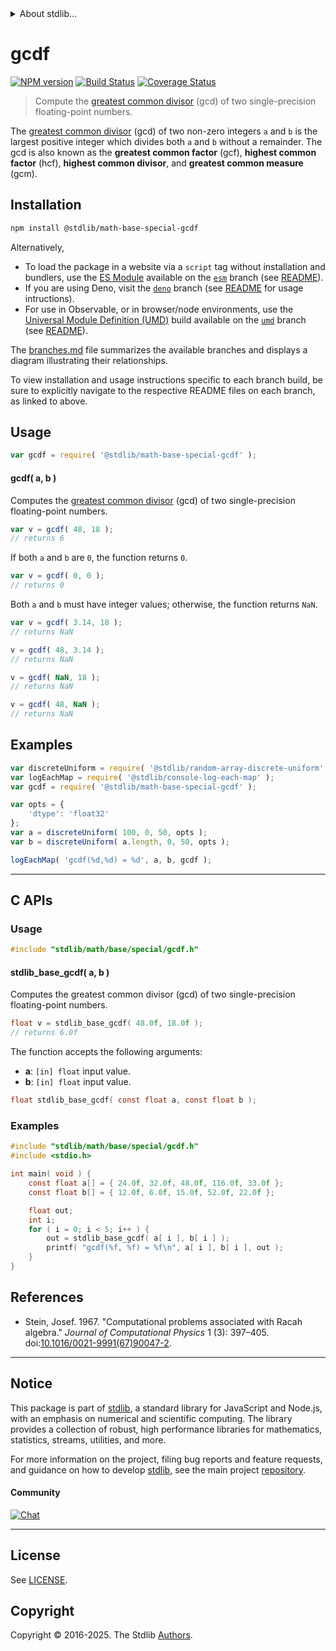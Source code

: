 <!--

@license Apache-2.0

Copyright (c) 2024 The Stdlib Authors.

Licensed under the Apache License, Version 2.0 (the "License");
you may not use this file except in compliance with the License.
You may obtain a copy of the License at

   http://www.apache.org/licenses/LICENSE-2.0

Unless required by applicable law or agreed to in writing, software
distributed under the License is distributed on an "AS IS" BASIS,
WITHOUT WARRANTIES OR CONDITIONS OF ANY KIND, either express or implied.
See the License for the specific language governing permissions and
limitations under the License.

-->


<details>
  <summary>
    About stdlib...
  </summary>
  <p>We believe in a future in which the web is a preferred environment for numerical computation. To help realize this future, we've built stdlib. stdlib is a standard library, with an emphasis on numerical and scientific computation, written in JavaScript (and C) for execution in browsers and in Node.js.</p>
  <p>The library is fully decomposable, being architected in such a way that you can swap out and mix and match APIs and functionality to cater to your exact preferences and use cases.</p>
  <p>When you use stdlib, you can be absolutely certain that you are using the most thorough, rigorous, well-written, studied, documented, tested, measured, and high-quality code out there.</p>
  <p>To join us in bringing numerical computing to the web, get started by checking us out on <a href="https://github.com/stdlib-js/stdlib">GitHub</a>, and please consider <a href="https://opencollective.com/stdlib">financially supporting stdlib</a>. We greatly appreciate your continued support!</p>
</details>

# gcdf

[![NPM version][npm-image]][npm-url] [![Build Status][test-image]][test-url] [![Coverage Status][coverage-image]][coverage-url] <!-- [![dependencies][dependencies-image]][dependencies-url] -->

> Compute the [greatest common divisor][gcd] (gcd) of two single-precision floating-point numbers.

<!-- Section to include introductory text. Make sure to keep an empty line after the intro `section` element and another before the `/section` close. -->

<section class="intro">

The [greatest common divisor][gcd] (gcd) of two non-zero integers `a` and `b` is the largest positive integer which divides both `a` and `b` without a remainder. The gcd is also known as the **greatest common factor** (gcf), **highest common factor** (hcf), **highest common divisor**, and **greatest common measure** (gcm).

</section>

<!-- /.intro -->

<!-- Package usage documentation. -->

<section class="installation">

## Installation

```bash
npm install @stdlib/math-base-special-gcdf
```

Alternatively,

-   To load the package in a website via a `script` tag without installation and bundlers, use the [ES Module][es-module] available on the [`esm`][esm-url] branch (see [README][esm-readme]).
-   If you are using Deno, visit the [`deno`][deno-url] branch (see [README][deno-readme] for usage intructions).
-   For use in Observable, or in browser/node environments, use the [Universal Module Definition (UMD)][umd] build available on the [`umd`][umd-url] branch (see [README][umd-readme]).

The [branches.md][branches-url] file summarizes the available branches and displays a diagram illustrating their relationships.

To view installation and usage instructions specific to each branch build, be sure to explicitly navigate to the respective README files on each branch, as linked to above.

</section>

<section class="usage">

## Usage

```javascript
var gcdf = require( '@stdlib/math-base-special-gcdf' );
```

#### gcdf( a, b )

Computes the [greatest common divisor][gcd] (gcd) of two single-precision floating-point numbers.

```javascript
var v = gcdf( 48, 18 );
// returns 6
```

If both `a` and `b` are `0`, the function returns `0`.

```javascript
var v = gcdf( 0, 0 );
// returns 0
```

Both `a` and `b` must have integer values; otherwise, the function returns `NaN`.

```javascript
var v = gcdf( 3.14, 18 );
// returns NaN

v = gcdf( 48, 3.14 );
// returns NaN

v = gcdf( NaN, 18 );
// returns NaN

v = gcdf( 48, NaN );
// returns NaN
```

</section>

<!-- /.usage -->

<!-- Package usage notes. Make sure to keep an empty line after the `section` element and another before the `/section` close. -->

<section class="notes">

</section>

<!-- /.notes -->

<!-- Package usage examples. -->

<section class="examples">

## Examples

<!-- eslint no-undef: "error" -->

```javascript
var discreteUniform = require( '@stdlib/random-array-discrete-uniform' );
var logEachMap = require( '@stdlib/console-log-each-map' );
var gcdf = require( '@stdlib/math-base-special-gcdf' );

var opts = {
    'dtype': 'float32'
};
var a = discreteUniform( 100, 0, 50, opts );
var b = discreteUniform( a.length, 0, 50, opts );

logEachMap( 'gcdf(%d,%d) = %d', a, b, gcdf );
```

</section>

<!-- /.examples -->

<!-- C interface documentation. -->

* * *

<section class="c">

## C APIs

<!-- Section to include introductory text. Make sure to keep an empty line after the intro `section` element and another before the `/section` close. -->

<section class="intro">

</section>

<!-- /.intro -->

<!-- C usage documentation. -->

<section class="usage">

### Usage

```c
#include "stdlib/math/base/special/gcdf.h"
```

#### stdlib_base_gcdf( a, b )

Computes the greatest common divisor (gcd) of two single-precision floating-point numbers.

```c
float v = stdlib_base_gcdf( 48.0f, 18.0f );
// returns 6.0f
```

The function accepts the following arguments:

-   **a**: `[in] float` input value.
-   **b**: `[in] float` input value.

```c
float stdlib_base_gcdf( const float a, const float b );
```

</section>

<!-- /.usage -->

<!-- C API usage notes. Make sure to keep an empty line after the `section` element and another before the `/section` close. -->

<section class="notes">

</section>

<!-- /.notes -->

<!-- C API usage examples. -->

<section class="examples">

### Examples

```c
#include "stdlib/math/base/special/gcdf.h"
#include <stdio.h>

int main( void ) {
    const float a[] = { 24.0f, 32.0f, 48.0f, 116.0f, 33.0f };
    const float b[] = { 12.0f, 6.0f, 15.0f, 52.0f, 22.0f };

    float out;
    int i;
    for ( i = 0; i < 5; i++ ) {
        out = stdlib_base_gcdf( a[ i ], b[ i ] );
        printf( "gcdf(%f, %f) = %f\n", a[ i ], b[ i ], out );
    }
}
```

</section>

<!-- /.examples -->

</section>

<!-- /.c -->

<!-- Section to include cited references. If references are included, add a horizontal rule *before* the section. Make sure to keep an empty line after the `section` element and another before the `/section` close. -->

<section class="references">

## References

-   Stein, Josef. 1967. "Computational problems associated with Racah algebra." _Journal of Computational Physics_ 1 (3): 397–405. doi:[10.1016/0021-9991(67)90047-2][@stein:1967].

</section>

<!-- /.references -->

<!-- Section for related `stdlib` packages. Do not manually edit this section, as it is automatically populated. -->

<section class="related">

</section>

<!-- /.related -->

<!-- Section for all links. Make sure to keep an empty line after the `section` element and another before the `/section` close. -->


<section class="main-repo" >

* * *

## Notice

This package is part of [stdlib][stdlib], a standard library for JavaScript and Node.js, with an emphasis on numerical and scientific computing. The library provides a collection of robust, high performance libraries for mathematics, statistics, streams, utilities, and more.

For more information on the project, filing bug reports and feature requests, and guidance on how to develop [stdlib][stdlib], see the main project [repository][stdlib].

#### Community

[![Chat][chat-image]][chat-url]

---

## License

See [LICENSE][stdlib-license].


## Copyright

Copyright &copy; 2016-2025. The Stdlib [Authors][stdlib-authors].

</section>

<!-- /.stdlib -->

<!-- Section for all links. Make sure to keep an empty line after the `section` element and another before the `/section` close. -->

<section class="links">

[npm-image]: http://img.shields.io/npm/v/@stdlib/math-base-special-gcdf.svg
[npm-url]: https://npmjs.org/package/@stdlib/math-base-special-gcdf

[test-image]: https://github.com/stdlib-js/math-base-special-gcdf/actions/workflows/test.yml/badge.svg?branch=main
[test-url]: https://github.com/stdlib-js/math-base-special-gcdf/actions/workflows/test.yml?query=branch:main

[coverage-image]: https://img.shields.io/codecov/c/github/stdlib-js/math-base-special-gcdf/main.svg
[coverage-url]: https://codecov.io/github/stdlib-js/math-base-special-gcdf?branch=main

<!--

[dependencies-image]: https://img.shields.io/david/stdlib-js/math-base-special-gcdf.svg
[dependencies-url]: https://david-dm.org/stdlib-js/math-base-special-gcdf/main

-->

[chat-image]: https://img.shields.io/gitter/room/stdlib-js/stdlib.svg
[chat-url]: https://app.gitter.im/#/room/#stdlib-js_stdlib:gitter.im

[stdlib]: https://github.com/stdlib-js/stdlib

[stdlib-authors]: https://github.com/stdlib-js/stdlib/graphs/contributors

[umd]: https://github.com/umdjs/umd
[es-module]: https://developer.mozilla.org/en-US/docs/Web/JavaScript/Guide/Modules

[deno-url]: https://github.com/stdlib-js/math-base-special-gcdf/tree/deno
[deno-readme]: https://github.com/stdlib-js/math-base-special-gcdf/blob/deno/README.md
[umd-url]: https://github.com/stdlib-js/math-base-special-gcdf/tree/umd
[umd-readme]: https://github.com/stdlib-js/math-base-special-gcdf/blob/umd/README.md
[esm-url]: https://github.com/stdlib-js/math-base-special-gcdf/tree/esm
[esm-readme]: https://github.com/stdlib-js/math-base-special-gcdf/blob/esm/README.md
[branches-url]: https://github.com/stdlib-js/math-base-special-gcdf/blob/main/branches.md

[stdlib-license]: https://raw.githubusercontent.com/stdlib-js/math-base-special-gcdf/main/LICENSE

[gcd]: https://en.wikipedia.org/wiki/Greatest_common_divisor

[@stein:1967]: https://doi.org/10.1016/0021-9991(67)90047-2

<!-- <related-links> -->

<!-- </related-links> -->

</section>

<!-- /.links -->
